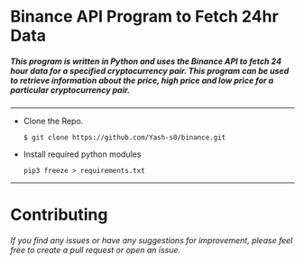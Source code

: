# Binance API Program to Fetch 24hr Data

##### This program is written in Python and uses the Binance API to fetch 24 hour data for a specified cryptocurrency pair. This program can be used to retrieve information about the price, high price and low price for a particular cryptocurrency pair.
_____
- Clone the Repo.
    ```
    $ git clone https://github.com/Yash-s0/binance.git
- Install required python modules
    ``` 
    pip3 freeze > requirements.txt
    ```

___
    
# Contributing

###### If you find any issues or have any suggestions for improvement, please feel free to create a pull request or open an issue.
    